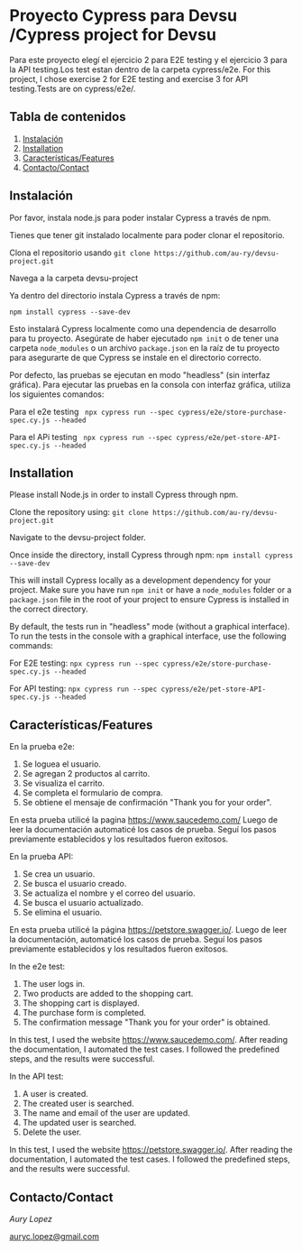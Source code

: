 # Proyecto Cypress para Devsu /Cypress project for Devsu


Para este proyecto elegí el ejercicio 2 para E2E testing y el ejercicio 3 para la API testing.Los test estan dentro de la carpeta cypress/e2e.
For this project, I chose exercise 2 for E2E testing and exercise 3 for API testing.Tests are on cypress/e2e/.

## Tabla de contenidos
1. [Instalación](#instalación)
2. [Installation](#installation)
3. [Características/Features](#características/features)
4. [Contacto/Contact](#contacto/contact)


## Instalación  
Por favor, instala node.js para poder instalar Cypress a través de npm.

Tienes que tener git instalado localmente para poder clonar el repositorio.

Clona el repositorio usando 
``` git clone https://github.com/au-ry/devsu-project.git ```

Navega a la carpeta devsu-project

Ya dentro del directorio instala Cypress a través de npm:

```npm install cypress --save-dev```

Esto instalará Cypress localmente como una dependencia de desarrollo para tu proyecto.
Asegúrate de haber ejecutado ```npm init``` o de tener una carpeta ```node_modules``` o un archivo ```package.json``` en la raíz de tu proyecto para asegurarte de que Cypress se instale en el directorio correcto.

Por defecto, las pruebas se ejecutan en modo "headless" (sin interfaz gráfica). Para ejecutar las pruebas en la consola con interfaz gráfica, utiliza los siguientes comandos:

Para el e2e testing ``` npx cypress run --spec cypress/e2e/store-purchase-spec.cy.js --headed```

Para el APi testing ``` npx cypress run --spec cypress/e2e/pet-store-API-spec.cy.js --headed```

## Installation 

Please install Node.js in order to install Cypress through npm.

Clone the repository using:
```git clone https://github.com/au-ry/devsu-project.git```

Navigate to the devsu-project folder.

Once inside the directory, install Cypress through npm:
```npm install cypress --save-dev```

This will install Cypress locally as a development dependency for your project. Make sure you have run ```npm init``` or have a ```node_modules``` folder or a ```package.json``` file in the root of your project to ensure Cypress is installed in the correct directory.

By default, the tests run in "headless" mode (without a graphical interface). To run the tests in the console with a graphical interface, use the following commands:

For E2E testing:
```npx cypress run --spec cypress/e2e/store-purchase-spec.cy.js --headed```

For API testing:
```npx cypress run --spec cypress/e2e/pet-store-API-spec.cy.js --headed```

## Características/Features
En la prueba e2e:
1. Se loguea el usuario.
2. Se agregan 2 productos al carrito. 
3. Se visualiza el carrito. 
4. Se completa el formulario de compra.
5. Se obtiene el mensaje de confirmación "Thank you for your order".

En esta prueba utilicé la pagina https://www.saucedemo.com/
Luego de leer la documentación automaticé los casos de prueba. 
Seguí  los pasos previamente establecidos y los resultados fueron exitosos.


En la prueba API:
1. Se crea un usuario.
2. Se busca el usuario creado.
3. Se actualiza el nombre y el correo del usuario.
4. Se busca el usuario actualizado.
5. Se elimina el usuario.
   
En esta prueba utilicé la página https://petstore.swagger.io/.
Luego de leer la documentación, automaticé los casos de prueba. 
Seguí los pasos previamente establecidos y los resultados fueron exitosos.

In the e2e test:

1. The user logs in.
2. Two products are added to the shopping cart.
3. The shopping cart is displayed.
4. The purchase form is completed.
5. The confirmation message "Thank you for your order" is obtained.

In this test, I used the website https://www.saucedemo.com/. After reading the documentation, I automated the test cases. I followed the predefined steps, and the results were successful.

In the API test:

1. A user is created.
2. The created user is searched.
3. The name and email of the user are updated.
4. The updated user is searched.
5. Delete the user.
   
In this test, I used the website https://petstore.swagger.io/. After reading the documentation, I automated the test cases. I followed the predefined steps, and the results were successful.

## Contacto/Contact
*Aury Lopez*

auryc.lopez@gmail.com
